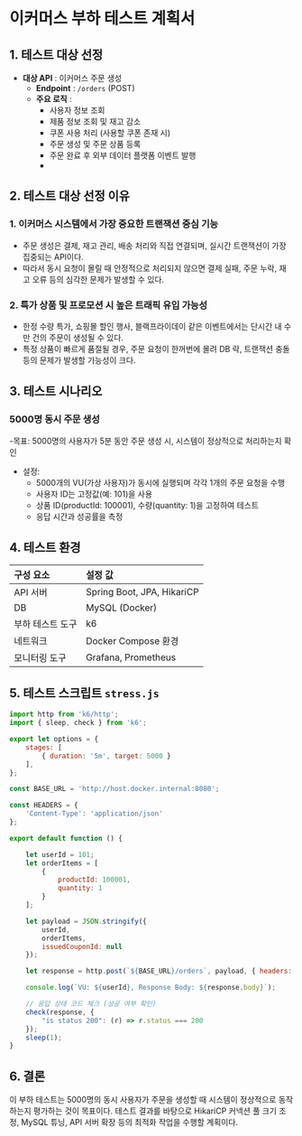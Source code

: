# 이커머스 부하 테스트 계획서

## 1. 테스트 대상 선정
- **대상 API** : 이커머스 주문 생성
    - **Endpoint** : `/orders` (POST)
    - **주요 로직** :
      - 사용자 정보 조회
      - 제품 정보 조회 및 재고 감소
      - 쿠폰 사용 처리 (사용할 쿠폰 존재 시)
      - 주문 생성 및 주문 상품 등록
      - 주문 완료 후 외부 데이터 플랫폼 이벤트 발행
      - 
## 2. 테스트 대상 선정 이유
### 1. 이커머스 시스템에서 가장 중요한 트랜잭션 중심 기능
- 주문 생성은 결제, 재고 관리, 배송 처리와 직접 연결되며, 실시간 트랜잭션이 가장 집중되는 API이다. 
- 따라서 동시 요청이 몰릴 때 안정적으로 처리되지 않으면 결제 실패, 주문 누락, 재고 오류 등의 심각한 문제가 발생할 수 있다.

### 2. 특가 상품 및 프로모션 시 높은 트래픽 유입 가능성
- 한정 수량 특가, 쇼핑몰 할인 행사, 블랙프라이데이 같은 이벤트에서는 단시간 내 수만 건의 주문이 생성될 수 있다.
- 특정 상품이 빠르게 품절될 경우, 주문 요청이 한꺼번에 몰려 DB 락, 트랜잭션 충돌 등의 문제가 발생할 가능성이 크다.

## 3. 테스트 시나리오
### 5000명 동시 주문 생성
-목표: 5000명의 사용자가 5분 동안 주문 생성 시, 시스템이 정상적으로 처리하는지 확인
- 설정:
  - 5000개의 VU(가상 사용자)가 동시에 실행되며 각각 1개의 주문 요청을 수행
  - 사용자 ID는 고정값(예: 101)을 사용
  - 상품 ID(productId: 100001), 수량(quantity: 1)을 고정하여 테스트
  - 응답 시간과 성공률을 측정

## 4. 테스트 환경
| 구성 요소     | 설정 값                       |
|:----------|:---------------------------|
| API 서버    | Spring Boot, JPA, HikariCP |
| DB        | MySQL (Docker)             |
| 부하 테스트 도구 | k6                         |
| 네트워크      | Docker Compose 환경          |
|모니터링 도구|Grafana, Prometheus|

## 5. 테스트 스크립트 `stress.js`
```javascript
import http from 'k6/http';
import { sleep, check } from 'k6';

export let options = {
    stages: [
        { duration: '5m', target: 5000 }
    ],
};

const BASE_URL = 'http://host.docker.internal:8080';

const HEADERS = {
    'Content-Type': 'application/json'
};

export default function () {

    let userId = 101;
    let orderItems = [
        {
            productId: 100001,
            quantity: 1
        }
    ];

    let payload = JSON.stringify({
        userId,
        orderItems,
        issuedCouponId: null
    });

    let response = http.post(`${BASE_URL}/orders`, payload, { headers: HEADERS });

    console.log(`VU: ${userId}, Response Body: ${response.body}`);

    // 응답 상태 코드 체크 (성공 여부 확인)
    check(response, {
        "is status 200": (r) => r.status === 200
    });
    sleep(1);
}
```

## 6. 결론
이 부하 테스트는 5000명의 동시 사용자가 주문을 생성할 때 시스템이 정상적으로 동작하는지 평가하는 것이 목표이다.
테스트 결과를 바탕으로 HikariCP 커넥션 풀 크기 조정, MySQL 튜닝, API 서버 확장 등의 최적화 작업을 수행할 계획이다.